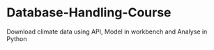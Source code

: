 # Database-Handling-Course
Download climate data using API, Model in workbench and Analyse in Python

